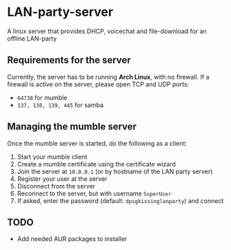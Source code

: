 # LAN-party-server

A linux server that provides DHCP, voicechat and file-download for an offline LAN-party

## Requirements for the server

Currently, the server has to be running **Arch Linux**, with no firewall.
If a firewall is active on the server, please open TCP and UDP ports:

- `64738` for mumble
- `137, 138, 139, 445` for samba

## Managing the mumble server

Once the mumble server is started, do the following as a client:

1. Start your mumble client
2. Create a mumble certificate using the certificate wizard
3. Join the server at `10.0.0.1` (or by hostname of the LAN party server)
4. Register your user at the server
5. Disconnect from the server
6. Reconnect to the server, but with username `SuperUser`
7. If asked, enter the password (default: `dpsgkissinglanparty`) and connect

## TODO

- Add needed AUR packages to installer
